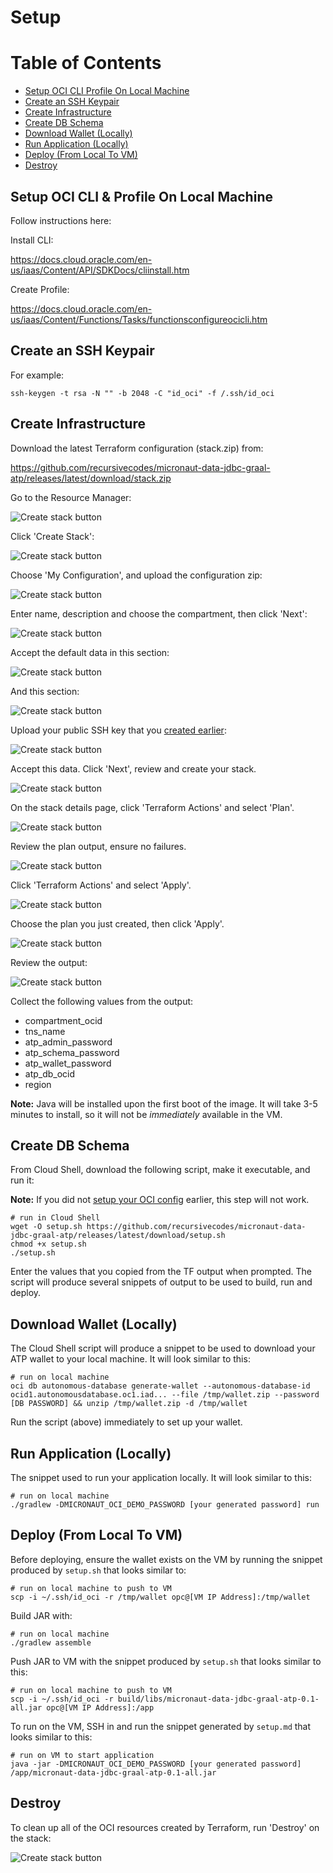 # Setup

Table of Contents
=================

  * [Setup OCI CLI Profile On Local Machine](#setup-oci-cli-profile-on-local-machine)
  * [Create an SSH Keypair](#create-an-ssh-keypair)
  * [Create Infrastructure](#create-infrastructure)
  * [Create DB Schema](#create-db-schema)
  * [Download Wallet (Locally)](#download-wallet-locally)
  * [Run Application (Locally)](#run-application-locally)
  * [Deploy (From Local To VM)](#deploy-from-local-to-vm)
  * [Destroy](#destroy)

## Setup OCI CLI & Profile On Local Machine

Follow instructions here:

Install CLI:

https://docs.cloud.oracle.com/en-us/iaas/Content/API/SDKDocs/cliinstall.htm

Create Profile:

https://docs.cloud.oracle.com/en-us/iaas/Content/Functions/Tasks/functionsconfigureocicli.htm

## Create an SSH Keypair

For example:

```shell script
ssh-keygen -t rsa -N "" -b 2048 -C "id_oci" -f /.ssh/id_oci
```

## Create Infrastructure

Download the latest Terraform configuration (stack.zip) from: 

https://github.com/recursivecodes/micronaut-data-jdbc-graal-atp/releases/latest/download/stack.zip

Go to the Resource Manager:

![Create stack button](images/resource_manager_link.png)

Click 'Create Stack':

![Create stack button](images/create_stack_btn.png)

Choose 'My Configuration', and upload the configuration zip:

![Create stack button](images/stack_info_1.png)

Enter name, description and choose the compartment, then click 'Next':

![Create stack button](images/stack_info_2.png)

Accept the default data in this section:

![Create stack button](images/stack_var_1.png)

And this section:

![Create stack button](images/stack_var_2.png)

Upload your public SSH key that you [created earlier](#create-an-ssh-keypair):

![Create stack button](images/stack_var_3.png)

Accept this data. Click 'Next', review and create your stack.

![Create stack button](images/stack_var_4.png)

On the stack details page, click 'Terraform Actions' and select 'Plan'.

![Create stack button](images/stack_plan.png)

Review the plan output, ensure no failures.

![Create stack button](images/plan_log.png)

Click 'Terraform Actions' and select 'Apply'.

![Create stack button](images/stack_apply.png)

Choose the plan you just created, then click 'Apply'.

![Create stack button](images/stack_apply_2.png)

Review the output:

![Create stack button](images/tf_output.png)

Collect the following values from the output:

* compartment_ocid
* tns_name
* atp_admin_password
* atp_schema_password
* atp_wallet_password
* atp_db_ocid
* region

**Note:** Java will be installed upon the first boot of the image. It will take 3-5 minutes to install, so it will not be *immediately* available in the VM.

## Create DB Schema

From Cloud Shell, download the following script, make it executable, and run it:

**Note:** If you did not [setup your OCI config](#setup-oci-cli-profile-on-local-machine) earlier, this step will not work.

```shell script
# run in Cloud Shell
wget -O setup.sh https://github.com/recursivecodes/micronaut-data-jdbc-graal-atp/releases/latest/download/setup.sh
chmod +x setup.sh
./setup.sh
```

Enter the values that you copied from the TF output when prompted. The script will produce several snippets of output to be used to build, run and deploy.

## Download Wallet (Locally)

The Cloud Shell script will produce a snippet to be used to download your ATP wallet to your local machine. It will look similar to this:

```shell script
# run on local machine
oci db autonomous-database generate-wallet --autonomous-database-id ocid1.autonomousdatabase.oc1.iad... --file /tmp/wallet.zip --password [DB PASSWORD] && unzip /tmp/wallet.zip -d /tmp/wallet
```

Run the script (above) immediately to set up your wallet.

## Run Application (Locally)
 
The snippet used to run your application locally. It will look similar to this:

```shell script
# run on local machine
./gradlew -DMICRONAUT_OCI_DEMO_PASSWORD [your generated password] run
```
## Deploy (From Local To VM)

Before deploying, ensure the wallet exists on the VM by running the snippet produced by `setup.sh` that looks similar to:

```shell script
# run on local machine to push to VM
scp -i ~/.ssh/id_oci -r /tmp/wallet opc@[VM IP Address]:/tmp/wallet
```

Build JAR with:

```shell script
# run on local machine
./gradlew assemble
```

Push JAR to VM with the snippet produced by `setup.sh` that looks similar to this:

```shell script
# run on local machine to push to VM
scp -i ~/.ssh/id_oci -r build/libs/micronaut-data-jdbc-graal-atp-0.1-all.jar opc@[VM IP Address]:/app
```

To run on the VM, SSH in and run the snippet generated by `setup.md` that looks similar to this:
```shell script
# run on VM to start application
java -jar -DMICRONAUT_OCI_DEMO_PASSWORD [your generated password] /app/micronaut-data-jdbc-graal-atp-0.1-all.jar
```

## Destroy

To clean up all of the OCI resources created by Terraform, run 'Destroy' on the stack:

![Create stack button](images/destroy_stack.png)

